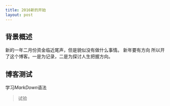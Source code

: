 ```yaml
---
title: 2016新的开始
layout: post
---
```

## 背景概述 ##
新的一年二月份资金临近尾声，但是貌似没有做什么事情。
新年要有方向
所以开了这个博客。一是为记录，二是为探讨人生把握方向。

## 博客测试 ##
学习*MarkDown*语法
>试验
